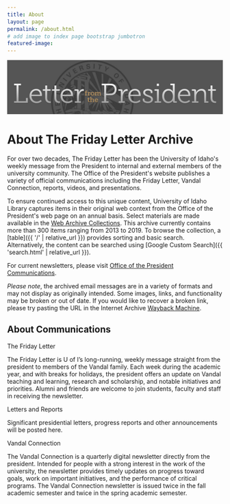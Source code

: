 ```yaml
---
title: About
layout: page
permalink: /about.html
# add image to index page bootstrap jumbotron
featured-image:
---
```


<img src="images/fridayletter-header.jpg" class="img-fluid">

# About The Friday Letter Archive

For over two decades, The Friday Letter has been the University of Idaho's weekly message from the President to internal and external members of the university community. 
The Office of the President's website publishes a variety of official communications including the Friday Letter, Vandal Connection, reports, videos, and presentations.

To ensure continued access to this unique content, University of Idaho Library captures items in their original web context from the Office of the President's web page on an annual basis.
Select materials are made available in the [Web Archive Collections](https://www.lib.uidaho.edu/digital/webarchive/).
This archive currently contains more than 300 items ranging from 2013 to 2019.
To browse the collection, a [table]({{ '/' | relative_url }}) provides sorting and basic search. 
Alternatively, the content can be searched using [Google Custom Search]({{ 'search.html' | relative_url }}).

For current newsletters, please visit [Office of the President Communications](http://www.uidaho.edu/president/communications).

<div class="alert alert-warning" role="alert">
<em>Please note</em>, the archived email messages are in a variety of formats and may not display as originally intended. Some images, links, and functionality may be broken or out of date. If you would like to recover a broken link, please try pasting the URL in the Internet Archive <a href="https://archive.org/web/" target="_blank" rel="noopener">Wayback Machine</a>.
</div>

## About Communications 

The Friday Letter

The Friday Letter is U of I’s long-running, weekly message straight from the president to members of the Vandal family. Each week during the academic year, and with breaks for holidays, the president offers an update on Vandal teaching and learning, research and scholarship, and notable initiatives and priorities. Alumni and friends are welcome to join students, faculty and staff in receiving the newsletter.

Letters and Reports

Significant presidential letters, progress reports and other announcements will be posted here.

Vandal Connection

The Vandal Connection is a quarterly digital newsletter directly from the president. Intended for people with a strong interest in the work of the university, the newsletter provides timely updates on progress toward goals, work on important initiatives, and the performance of critical programs. The Vandal Connection newsletter is issued twice in the fall academic semester and twice in the spring academic semester.

